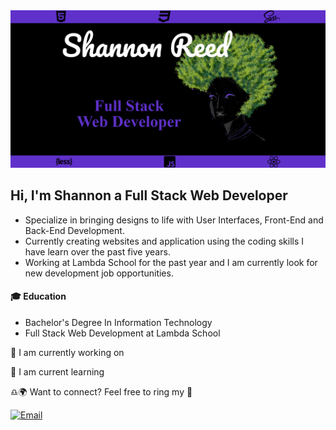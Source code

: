 

<!--
**shanreed/shanreed** is a ✨ _special_ ✨ repository because its `README.md` (this file) appears on your GitHub profile.

Here are some ideas to get you started:

- 🔭 I’m currently working on ...
- 🌱 I’m currently learning ...
- 👯 I’m looking to collaborate on ...
- 🤔 I’m looking for help with ...
- 💬 Ask me about ...
- 📫 How to reach me: ...
- 😄 Pronouns: ...
- ⚡ Fun fact: ...
-->

<img src="https://github.com/shanreed/shanreed/blob/master/headerImg2.png" alt="Full Stack Web Developer Banner"/>


## Hi, I'm Shannon a Full Stack Web Developer 
- Specialize in bringing designs to life with User Interfaces, Front-End and Back-End Development. 
- Currently creating websites and application using the coding skills I have learn over the past five years. 
- Working at Lambda School for the past year and I am currently look for new development job opportunities.

#### :mortar_board: Education
- Bachelor's Degree In Information Technology
- Full Stack Web Development at Lambda School

:pushpin: I am currently working on

:pushpin: I am current learning

:libra::earth_africa:
Want to connect? Feel free to ring my :bell:

 <a href="https://github.com/shanreed"><img alt="Email" src="https://img.shields.io/badge/Email-shannontlreed@gmail.com-blueviolet?style=flat-square&logo=gmail"></a>
</p>